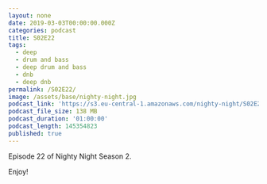 ```yaml
---
layout: none
date: 2019-03-03T00:00:00.000Z
categories: podcast
title: S02E22
tags:
  - deep
  - drum and bass
  - deep drum and bass
  - dnb
  - deep dnb
permalink: /S02E22/
image: /assets/base/nighty-night.jpg
podcast_link: 'https://s3.eu-central-1.amazonaws.com/nighty-night/S02E22.mp3'
podcast_file_size: 138 MB
podcast_duration: '01:00:00'
podcast_length: 145354823
published: true
---
```

Episode 22 of Nighty Night Season 2.

Enjoy!
